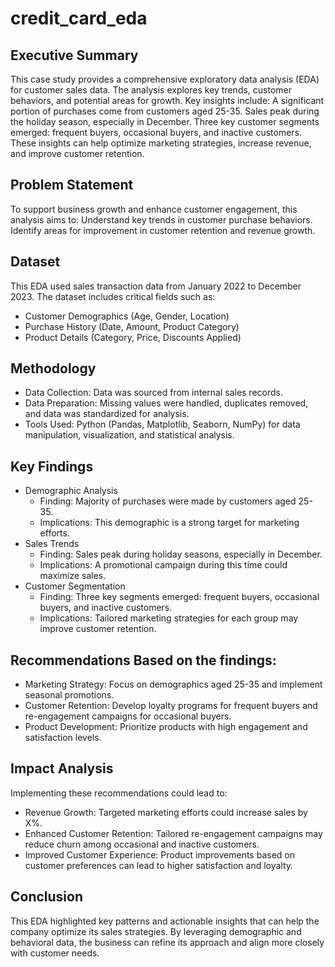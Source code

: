 # credit_card_eda

## Executive Summary
This case study provides a comprehensive exploratory data analysis (EDA) for customer sales data. The analysis explores key trends, customer behaviors, and potential areas for growth. Key insights include:
A significant portion of purchases come from customers aged 25-35.
Sales peak during the holiday season, especially in December.
Three key customer segments emerged: frequent buyers, occasional buyers, and inactive customers.
These insights can help optimize marketing strategies, increase revenue, and improve customer retention.

## Problem Statement
To support business growth and enhance customer engagement, this analysis aims to:
Understand key trends in customer purchase behaviors.
Identify areas for improvement in customer retention and revenue growth.

## Dataset
This EDA used sales transaction data from January 2022 to December 2023. The dataset includes critical fields such as:
* Customer Demographics (Age, Gender, Location)
* Purchase History (Date, Amount, Product Category)
* Product Details (Category, Price, Discounts Applied)

## Methodology
* Data Collection: Data was sourced from internal sales records.
* Data Preparation: Missing values were handled, duplicates removed, and data was standardized for analysis.
* Tools Used: Python (Pandas, Matplotlib, Seaborn, NumPy) for data manipulation, visualization, and statistical analysis.

## Key Findings
* Demographic Analysis
  * Finding: Majority of purchases were made by customers aged 25-35.
  * Implications: This demographic is a strong target for marketing efforts.
* Sales Trends
  * Finding: Sales peak during holiday seasons, especially in December.
  * Implications: A promotional campaign during this time could maximize sales.
* Customer Segmentation
  * Finding: Three key segments emerged: frequent buyers, occasional buyers, and inactive customers.
  * Implications: Tailored marketing strategies for each group may improve customer retention.

## Recommendations Based on the findings:
* Marketing Strategy: Focus on demographics aged 25-35 and implement seasonal promotions.
* Customer Retention: Develop loyalty programs for frequent buyers and re-engagement campaigns for occasional buyers.
* Product Development: Prioritize products with high engagement and satisfaction levels.

## Impact Analysis
Implementing these recommendations could lead to:
* Revenue Growth: Targeted marketing efforts could increase sales by X%.
* Enhanced Customer Retention: Tailored re-engagement campaigns may reduce churn among occasional and inactive customers.
* Improved Customer Experience: Product improvements based on customer preferences can lead to higher satisfaction and loyalty.

## Conclusion
This EDA highlighted key patterns and actionable insights that can help the company optimize its sales strategies. By leveraging demographic and behavioral data, the business can refine its approach and align more closely with customer needs.
